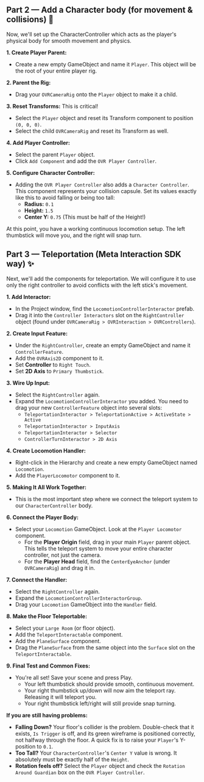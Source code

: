 ## Part 2 — Add a Character body (for movement & collisions) 🏃

Now, we'll set up the CharacterController which acts as the player's physical body for smooth movement and physics.

**1. Create Player Parent:**
   - Create a new empty GameObject and name it `Player`. This object will be the root of your entire player rig.

**2. Parent the Rig:**
   - Drag your `OVRCameraRig` onto the `Player` object to make it a child.

**3. Reset Transforms:** This is critical!
   - Select the `Player` object and reset its Transform component to position `(0, 0, 0)`.
   - Select the child `OVRCameraRig` and reset its Transform as well.

**4. Add Player Controller:**
   - Select the parent `Player` object.
   - Click `Add Component` and add the `OVR Player Controller`.

**5. Configure Character Controller:**
   - Adding the `OVR Player Controller` also adds a `Character Controller`. This component represents your collision capsule. Set its values exactly like this to avoid falling or being too tall:
     - **Radius:** `0.1`
     - **Height:** `1.5`
     - **Center Y:** `0.75` (This must be half of the Height!)

At this point, you have a working continuous locomotion setup. The left thumbstick will move you, and the right will snap turn.

## Part 3 — Teleportation (Meta Interaction SDK way) ✨

Next, we'll add the components for teleportation. We will configure it to use only the right controller to avoid conflicts with the left stick's movement.

**1. Add Interactor:**
   - In the Project window, find the `LocomotionControllerInteractor` prefab.
   - Drag it into the `Controller Interactors` slot on the `RightController` object (found under `OVRCameraRig > OVRInteraction > OVRControllers`).

**2. Create Input Feature:**
   - Under the `RightController`, create an empty GameObject and name it `ControllerFeature`.
   - Add the `OVRAxis2D` component to it.
   - Set **Controller** to `Right Touch`.
   - Set **2D Axis** to `Primary Thumbstick`.

**3. Wire Up Input:**
   - Select the `RightController` again.
   - Expand the `LocomotionControllerInteractor` you added. You need to drag your new `ControllerFeature` object into several slots:
     - `TeleportationInteractor > TeleportationActive > ActiveState > Active`
     - `TeleportationInteractor > InputAxis`
     - `TeleportationInteractor > Selector`
     - `ControllerTurnInteractor > 2D Axis`

**4. Create Locomotion Handler:**
   - Right-click in the Hierarchy and create a new empty GameObject named `Locomotion`.
   - Add the `PlayerLocomotor` component to it.

**5. Making It All Work Together:**
   - This is the most important step where we connect the teleport system to our `CharacterController` body.

**6. Connect the Player Body:**
   - Select your `Locomotion` GameObject. Look at the `Player Locomotor` component.
     - For the **Player Origin** field, drag in your main `Player` parent object. This tells the teleport system to move your entire character controller, not just the camera.
     - For the **Player Head** field, find the `CenterEyeAnchor` (under `OVRCameraRig`) and drag it in.

**7. Connect the Handler:**
   - Select the `RightController` again.
   - Expand the `LocomotionControllerInteractorGroup`.
   - Drag your `Locomotion` GameObject into the `Handler` field.

**8. Make the Floor Teleportable:**
   - Select your `Large Room` (or floor object).
   - Add the `TeleportInteractable` component.
   - Add the `PlaneSurface` component.
   - Drag the `PlaneSurface` from the same object into the `Surface` slot on the `TeleportInteractable`.

**9. Final Test and Common Fixes:**
   - You're all set! Save your scene and press Play.
     - Your left thumbstick should provide smooth, continuous movement.
     - Your right thumbstick up/down will now aim the teleport ray. Releasing it will teleport you.
     - Your right thumbstick left/right will still provide snap turning.

**If you are still having problems:**
- **Falling Down?** Your floor's collider is the problem. Double-check that it exists, `Is Trigger` is off, and its green wireframe is positioned correctly, not halfway through the floor. A quick fix is to raise your `Player`'s Y-position to `0.1`.
- **Too Tall?** Your `CharacterController`'s `Center Y` value is wrong. It absolutely must be exactly half of the `Height`.
- **Rotation feels off?** Select the `Player` object and check the `Rotation Around Guardian` box on the `OVR Player Controller`.
